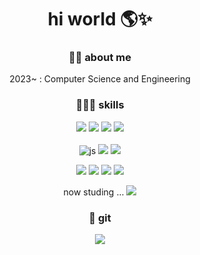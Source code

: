 <div align=center>
  
# hi world 🌎✨
### 🙇‍♀️ about me
2023~ : Computer Science and Engineering <br>

### 👩🏻‍💻 skills
![](https://img.shields.io/badge/Python-14354C?style=for-the-badge&logo=python&logoColor=white)
![](https://img.shields.io/badge/C-00599C?style=for-the-badge&logo=c&logoColor=white)
![](https://img.shields.io/badge/C++-00599C?style=for-the-badge&logo=C%2B%2B&logoColor=white)
![](https://img.shields.io/badge/Java-ED8B00?style=for-the-badge&logo=openjdk&logoColor=white)<br><br>
![js](https://img.shields.io/badge/JavaScript-F7DF1E?style=for-the-badge&logo=JavaScript&logoColor=white)
![](https://img.shields.io/badge/HTML-FF45000?style=for-the-badge&logo=html5&logoColor=white)
![](https://img.shields.io/badge/CSS-239120?&style=for-the-badge&logo=css3&logoColor=white)


<img src="https://img.shields.io/badge/Node.js-339933?style=for-the-badge&logo=Node.js&logoColor=white">
<img src="https://img.shields.io/badge/React-61DAFB?style=for-the-badge&logo=React&logoColor=white">
<img src="https://img.shields.io/badge/Next.js-000000?style=for-the-badge&logo=Next.js&logoColor=white">
<img src="https://img.shields.io/badge/Typescript-3178C6?style=for-the-badge&logo=Typescript&logoColor=white"/>


now studing ...
<img src="https://img.shields.io/badge/Flutter-02569B?style=for-the-badge&logo=flutter&logoColor=white"/>



### 🩶 git
![](https://github-readme-stats.vercel.app/api?username=jungsunbeen&show_icons=true&theme=dracula)

</div>

<!--https://velog.io/@hippohami/Git-README-%EA%BE%B8%EB%AF%B8%EA%B8%B0-%EB%B1%83%EC%A7%80-%EB%AA%A8%EC%9D%8C-->

